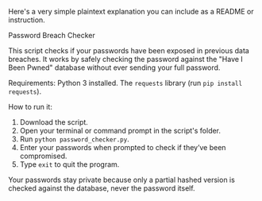 Here's a very simple plaintext explanation you can include as a README or instruction.

Password Breach Checker

This script checks if your passwords have been exposed in previous data breaches. 
It works by safely checking the password against the "Have I Been Pwned" database without ever sending your full password.

Requirements:
Python 3 installed.
The `requests` library (run `pip install requests`).

How to run it:

1. Download the script.
2. Open your terminal or command prompt in the script's folder.
3. Run `python password_checker.py`.
4. Enter your passwords when prompted to check if they’ve been compromised.
5. Type `exit` to quit the program.

Your passwords stay private because only a partial hashed version is checked against the database, never the password itself.
